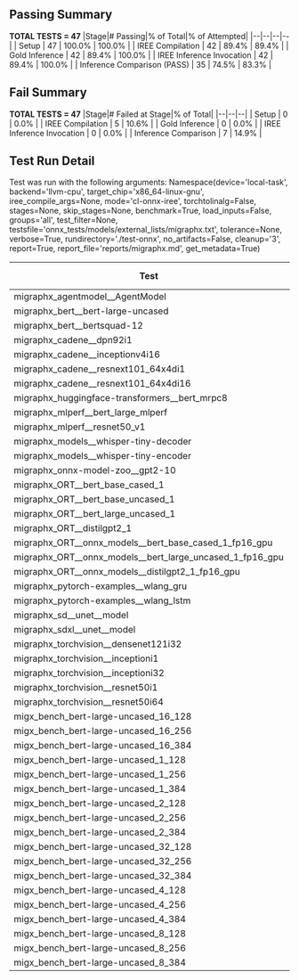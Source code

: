 ## Passing Summary

**TOTAL TESTS = 47**
|Stage|# Passing|% of Total|% of Attempted|
|--|--|--|--|
| Setup | 47 | 100.0% | 100.0% |
| IREE Compilation | 42 | 89.4% | 89.4% |
| Gold Inference | 42 | 89.4% | 100.0% |
| IREE Inference Invocation | 42 | 89.4% | 100.0% |
| Inference Comparison (PASS) | 35 | 74.5% | 83.3% |
## Fail Summary

**TOTAL TESTS = 47**
|Stage|# Failed at Stage|% of Total|
|--|--|--|
| Setup | 0 | 0.0% |
| IREE Compilation | 5 | 10.6% |
| Gold Inference | 0 | 0.0% |
| IREE Inference Invocation | 0 | 0.0% |
| Inference Comparison | 7 | 14.9% |
## Test Run Detail
Test was run with the following arguments:
Namespace(device='local-task', backend='llvm-cpu', target_chip='x86_64-linux-gnu', iree_compile_args=None, mode='cl-onnx-iree', torchtolinalg=False, stages=None, skip_stages=None, benchmark=True, load_inputs=False, groups='all', test_filter=None, testsfile='onnx_tests/models/external_lists/migraphx.txt', tolerance=None, verbose=True, rundirectory='./test-onnx', no_artifacts=False, cleanup='3', report=True, report_file='reports/migraphx.md', get_metadata=True)

| Test | Exit Status | Mean Benchmark Time (ms) | Notes |
|--|--|--|--|
| migraphx_agentmodel__AgentModel | compilation | None | |
| migraphx_bert__bert-large-uncased | PASS | 585.6797024607658 | |
| migraphx_bert__bertsquad-12 | compilation | None | |
| migraphx_cadene__dpn92i1 | PASS | 164.33374024927616 | |
| migraphx_cadene__inceptionv4i16 | PASS | 5561.69393658638 | |
| migraphx_cadene__resnext101_64x4di1 | PASS | 323.3106800665458 | |
| migraphx_cadene__resnext101_64x4di16 | PASS | 6563.5888911783695 | |
| migraphx_huggingface-transformers__bert_mrpc8 | PASS | 376.20107022424537 | |
| migraphx_mlperf__bert_large_mlperf | Numerics | 418.0503139893214 | |
| migraphx_mlperf__resnet50_v1 | PASS | 298.7395438055197 | |
| migraphx_models__whisper-tiny-decoder | PASS | 31.819085618763253 | |
| migraphx_models__whisper-tiny-encoder | Numerics | 181.62564312418303 | |
| migraphx_onnx-model-zoo__gpt2-10 | compilation | None | |
| migraphx_ORT__bert_base_cased_1 | PASS | 86.80357074453717 | |
| migraphx_ORT__bert_base_uncased_1 | PASS | 87.88053088244936 | |
| migraphx_ORT__bert_large_uncased_1 | PASS | 250.89928756157553 | |
| migraphx_ORT__distilgpt2_1 | PASS | 33.88696671396062 | |
| migraphx_ORT__onnx_models__bert_base_cased_1_fp16_gpu | Numerics | 87.22071163356304 | |
| migraphx_ORT__onnx_models__bert_large_uncased_1_fp16_gpu | Numerics | 247.34791616598764 | |
| migraphx_ORT__onnx_models__distilgpt2_1_fp16_gpu | Numerics | 39.40114365131766 | |
| migraphx_pytorch-examples__wlang_gru | PASS | 80.28574149917672 | |
| migraphx_pytorch-examples__wlang_lstm | PASS | 42.79056455319127 | |
| migraphx_sd__unet__model | import_model | None | |
| migraphx_sdxl__unet__model | import_model | None | |
| migraphx_torchvision__densenet121i32 | PASS | 1484.4644504288833 | |
| migraphx_torchvision__inceptioni1 | PASS | 198.70275341802173 | |
| migraphx_torchvision__inceptioni32 | PASS | 5780.993101497491 | |
| migraphx_torchvision__resnet50i1 | PASS | 90.04856102789442 | |
| migraphx_torchvision__resnet50i64 | PASS | 5418.595692763726 | |
| migx_bench_bert-large-uncased_16_128 | PASS | 2770.2508171399436 | |
| migx_bench_bert-large-uncased_16_256 | PASS | 4073.999232302109 | |
| migx_bench_bert-large-uncased_16_384 | Numerics | 6116.060705234607 | |
| migx_bench_bert-large-uncased_1_128 | PASS | 168.323810522755 | |
| migx_bench_bert-large-uncased_1_256 | PASS | 263.4611601630847 | |
| migx_bench_bert-large-uncased_1_384 | PASS | 370.2551256865263 | |
| migx_bench_bert-large-uncased_2_128 | PASS | 428.80468629300594 | |
| migx_bench_bert-large-uncased_2_256 | PASS | 628.7611772616704 | |
| migx_bench_bert-large-uncased_2_384 | PASS | 848.7976541121801 | |
| migx_bench_bert-large-uncased_32_128 | PASS | 5890.1103883981705 | |
| migx_bench_bert-large-uncased_32_256 | PASS | 8107.973451415698 | |
| migx_bench_bert-large-uncased_32_384 | Numerics | 11330.671295523643 | |
| migx_bench_bert-large-uncased_4_128 | PASS | 1106.2203509112198 | |
| migx_bench_bert-large-uncased_4_256 | PASS | 1091.0488466421762 | |
| migx_bench_bert-large-uncased_4_384 | PASS | 1633.528107156356 | |
| migx_bench_bert-large-uncased_8_128 | PASS | 3249.237341185411 | |
| migx_bench_bert-large-uncased_8_256 | PASS | 2149.1125325361886 | |
| migx_bench_bert-large-uncased_8_384 | PASS | 3127.903717259566 | |
